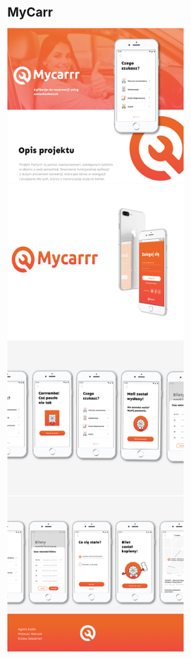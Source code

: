 # MyCarr

<img src="01.MyCarrr.png" width="400" height="350">
<img src="02.MyCarrr.png" width="400" height="350">
<img src="03.MyCarrr.png" width="400" height="350">
<img src="04.MyCarrr.png" width="400" height="350">
